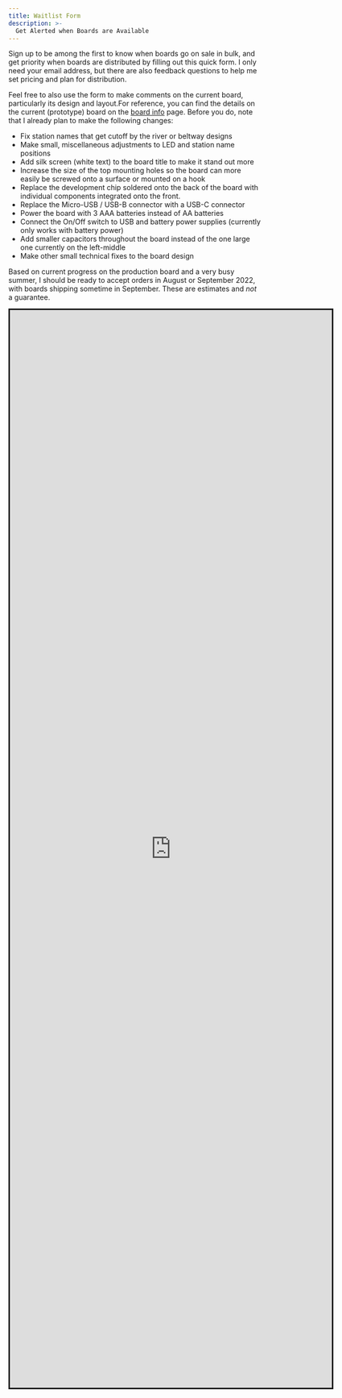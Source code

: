 ```yaml
---
title: Waitlist Form
description: >-
  Get Alerted when Boards are Available
---
```

Sign up to be among the first to know when boards go on sale in bulk, and get priority when boards are distributed by filling out this quick form. I only need your email address,
but there are also feedback questions to help me set pricing and plan for distribution.

Feel free to also use the form to make comments on the current board, particularly its design and layout.For reference, you can find the details on the current (prototype) board on the [board info](/setup/#how-it-works) page. Before you do, note that I already plan to make the following changes:

 * Fix station names that get cutoff by the river or beltway designs
 * Make small, miscellaneous adjustments to LED and station name positions
 * Add silk screen (white text) to the board title to make it stand out more 
 * Increase the size of the top mounting holes so the board can more easily be screwed onto a surface or mounted on a hook
 * Replace the development chip soldered onto the back of the board with individual components integrated onto the front.
 * Replace the Micro-USB / USB-B connector with a USB-C connector
 * Power the board with 3 AAA batteries instead of AA batteries
 * Connect the On/Off switch to USB and battery power supplies (currently only works with battery power)
 * Add smaller capacitors throughout the board instead of the one large one currently on the left-middle
 * Make other small technical fixes to the board design

Based on current progress on the production board and a very busy summer, I should be ready to accept orders in August or September 2022, with boards shipping sometime in September. These are estimates and *not* a guarantee.

<iframe src="https://docs.google.com/forms/d/e/1FAIpQLSfo7H6aYEcjtvhjr59D1yCgh12T_TgmO7ssSEI8Y5jFFow7ig/viewform?embedded=true" width="640" height="2140" frameborder="0" marginheight="0" marginwidth="0">Loading…</iframe>

<style>
	iframe {
		display: block;
		margin: 0 auto;
		border: solid;
	}
</style>